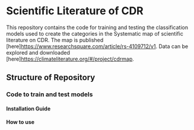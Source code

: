 # Scientific Literature of CDR
This repository contains the code for training and testing the classification models used to create the categories in the Systematic map of scientific literature on CDR. The map is published [here]<https://www.researchsquare.com/article/rs-4109712/v1>. Data can be explored and downloaded [here]<https://climateliterature.org/#/project/cdrmap>.

## Structure of Repository

### Code to train and test models
#### Installation Guide  
#### How to use

